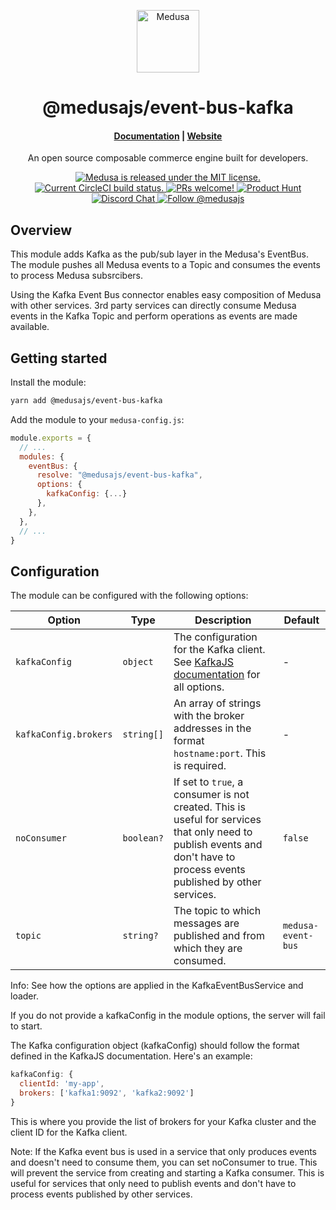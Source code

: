 <p align="center">
  <a href="https://www.medusajs.com">
    <img alt="Medusa" src="https://user-images.githubusercontent.com/7554214/153162406-bf8fd16f-aa98-4604-b87b-e13ab4baf604.png" width="100" />
  </a>
</p>
<h1 align="center">
  @medusajs/event-bus-kafka
</h1>

<h4 align="center">
  <a href="https://docs.medusajs.com">Documentation</a> |
  <a href="https://www.medusajs.com">Website</a>
</h4>

<p align="center">
An open source composable commerce engine built for developers.
</p>
<p align="center">
  <a href="https://github.com/medusajs/medusa/blob/master/LICENSE">
    <img src="https://img.shields.io/badge/license-MIT-blue.svg" alt="Medusa is released under the MIT license." />
  </a>
  <a href="https://circleci.com/gh/medusajs/medusa">
    <img src="https://circleci.com/gh/medusajs/medusa.svg?style=shield" alt="Current CircleCI build status." />
  </a>
  <a href="https://github.com/medusajs/medusa/blob/master/CONTRIBUTING.md">
    <img src="https://img.shields.io/badge/PRs-welcome-brightgreen.svg?style=flat" alt="PRs welcome!" />
  </a>
    <a href="https://www.producthunt.com/posts/medusa"><img src="https://img.shields.io/badge/Product%20Hunt-%231%20Product%20of%20the%20Day-%23DA552E" alt="Product Hunt"></a>
  <a href="https://discord.gg/xpCwq3Kfn8">
    <img src="https://img.shields.io/badge/chat-on%20discord-7289DA.svg" alt="Discord Chat" />
  </a>
  <a href="https://twitter.com/intent/follow?screen_name=medusajs">
    <img src="https://img.shields.io/twitter/follow/medusajs.svg?label=Follow%20@medusajs" alt="Follow @medusajs" />
  </a>
</p>

## Overview

This module adds Kafka as the pub/sub layer in the Medusa's EventBus. The module pushes all Medusa events to a Topic and consumes the events to process Medusa subsrcibers.

Using the Kafka Event Bus connector enables easy composition of Medusa with other services. 3rd party services can directly consume Medusa events in the Kafka Topic and perform operations as events are made available.

## Getting started

Install the module:

```bash
yarn add @medusajs/event-bus-kafka
```

Add the module to your `medusa-config.js`:

```js
module.exports = {
  // ...
  modules: {
    eventBus: {
      resolve: "@medusajs/event-bus-kafka",
      options: {
        kafkaConfig: {...}
      },
    },
  },
  // ...
}
```

## Configuration

The module can be configured with the following options:

| Option                | Type       | Description                                                                                                                                                             | Default            |
| --------------------- | ---------- | ----------------------------------------------------------------------------------------------------------------------------------------------------------------------- | ------------------ |
| `kafkaConfig`         | `object`   | The configuration for the Kafka client. See [KafkaJS documentation](https://kafka.js.org/docs/configuration) for all options.                                           | -                  |
| `kafkaConfig.brokers` | `string[]` | An array of strings with the broker addresses in the format `hostname:port`. This is required.                                                                          | -                  |
| `noConsumer`          | `boolean?` | If set to `true`, a consumer is not created. This is useful for services that only need to publish events and don't have to process events published by other services. | `false`            |
| `topic`               | `string?`  | The topic to which messages are published and from which they are consumed.                                                                                             | `medusa-event-bus` |

Info: See how the options are applied in the KafkaEventBusService and loader.

If you do not provide a kafkaConfig in the module options, the server will fail to start.

The Kafka configuration object (kafkaConfig) should follow the format defined in the KafkaJS documentation. Here's an example:

```js
kafkaConfig: {
  clientId: 'my-app',
  brokers: ['kafka1:9092', 'kafka2:9092']
}
```

This is where you provide the list of brokers for your Kafka cluster and the client ID for the Kafka client.

Note: If the Kafka event bus is used in a service that only produces events and doesn't need to consume them, you can set noConsumer to true. This will prevent the service from creating and starting a Kafka consumer. This is useful for services that only need to publish events and don't have to process events published by other services.
